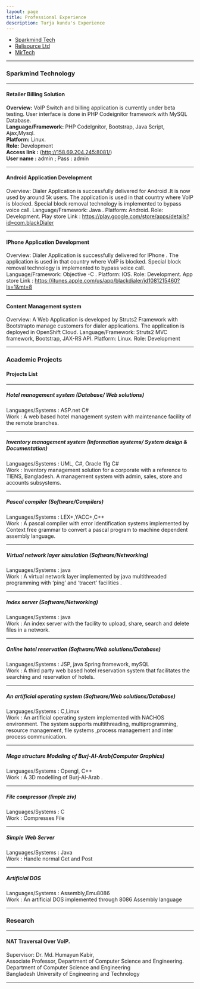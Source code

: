 ```yaml
---
layout: page
title: Professional Experience
description: Turja kundu's Experience
---
```


<div class="navbar">
<div class="navbar-inner">
<ul class="nav">
<li><a href="#spark">Sparkmind Tech</a></li>
<li><a href="#reli">Relisource Ltd</a></li>
<li><a href="#mir"> MirTech </a></li>
</ul>
</div>
</div>

---

### <a name="spark"></a>Sparkmind Technology


---

#### Retailer  Billing Solution
<b>Overview:</b>  VoIP Switch and billing application is currently under beta testing. User interface is done in PHP Codeignitor framework with MySQL Database. <br/>
<b>Language/Framework:</b>   PHP  CodeIgnitor, Bootstrap, Java Script, Ajax,Mysql. <br/>
<b>Platform:</b> Linux. <br/>
<b>Role:</b> Development <br/>
<b>Access link :</b>   (http://158.69.204.245:8081/)  <br/>
<b>User name :</b> admin ; Pass : admin <br/>


---

#### Android Application Development
Overview:  Dialer Application is successfully delivered for Android  .It is now used by around 5k users. The application is used in that country where VoIP is blocked. Special block removal technology is implemented to bypass voice call. 
Language/Framework: Java .
Platform: Android.
Role: Development.
Play store Link : https://play.google.com/store/apps/details?id=com.blackDialer


---

#### IPhone Application Development
Overview: Dialer Application is successfully delivered for IPhone . The application is used in that country where VoIP is blocked. Special block removal technology is implemented to bypass voice call.
Language/Framework: Objective -C .
Platform: IOS.
Role: Development.
App store Link :  https://itunes.apple.com/us/app/blackdialer/id1081215460?ls=1&mt=8


---

#### Content Management system
Overview: A Web Application is developed by Struts2 Framework with Bootstrapto manage customers for dialer applications. The application is deployed in OpenShift Cloud.
Language/Framework: Struts2 MVC framework, Bootstrap, JAX-RS API.
Platform: Linux.
Role: Development


---

### <a name="Projects"></a>Academic Projects

#### Projects List

---

##### Hotel management system (Database/ Web solutions)
Languages/Systems : ASP.net C#<br/>
Work : A web based hotel management system with maintenance facility of the remote branches. <br/>

---

##### Inventory management system (Information systems/ System design &  Documentation)
Languages/Systems : UML, C#, Oracle  11g C#<br/>
Work : Inventory management solution for a corporate with a reference to TIENS, Bangladesh. A management system with admin, sales, store and accounts subsystems.<br/>

---

##### Pascal compiler (Software/Compilers)
Languages/Systems : LEX+,YACC+,C++<br/>
Work : A pascal compiler with error identification systems implemented by Context free grammar to convert a pascal program to machine dependent assembly language.<br/>

---	

##### Virtual network layer simulation (Software/Networking)
Languages/Systems : java <br/>
Work : A virtual network layer implemented by java multithreaded programming with ‘ping’ and ‘tracert’ facilities .<br/>

--- 

##### Index server (Software/Networking)
Languages/Systems : java <br/>
Work : An index server with the facility to upload, share, search and delete files in a network.<br/>

--- 

##### Online hotel reservation (Software/Web solutions/Database)
Languages/Systems : JSP, java Spring framework, mySQL <br/>
Work : A third party web based hotel reservation system that facilitates the searching and reservation of hotels.<br/>

---

##### An artificial operating system (Software/Web solutions/Database)
Languages/Systems : C,Linux <br/>
Work : An artificial operating system implemented with NACHOS environment. The system supports multithreading, multiprogramming,  resource management, file systems ,process management and inter process communication.<br/>

---

##### Mega structure Modeling of Burj-Al-Arab(Computer Graphics)
Languages/Systems : Opengl, C++ <br/>
Work : A 3D modelling of Burj-Al-Arab .<br/>	

---

##### File compressor (limple ziv) 
Languages/Systems : C <br/>
Work : Compresses File <br/>

---

##### Simple Web Server
Languages/Systems : Java <br/>
Work : Handle normal Get and Post <br/>	

---

##### Artificial DOS
Languages/Systems : Assembly,Emu8086<br/>
Work : An artificial DOS implemented through 8086 Assembly language <br/>

---






### <a name="thesis"></a> Research

---

#### NAT Traversal Over VoIP. 
Supervisor: Dr. Md. Humayun Kabir,<br/>
Associate Professor, Department of Computer Science and Engineering.	<br/>
Department of Computer Science and Engineering<br/>
Bangladesh University of Engineering and Technology<br/>

---
